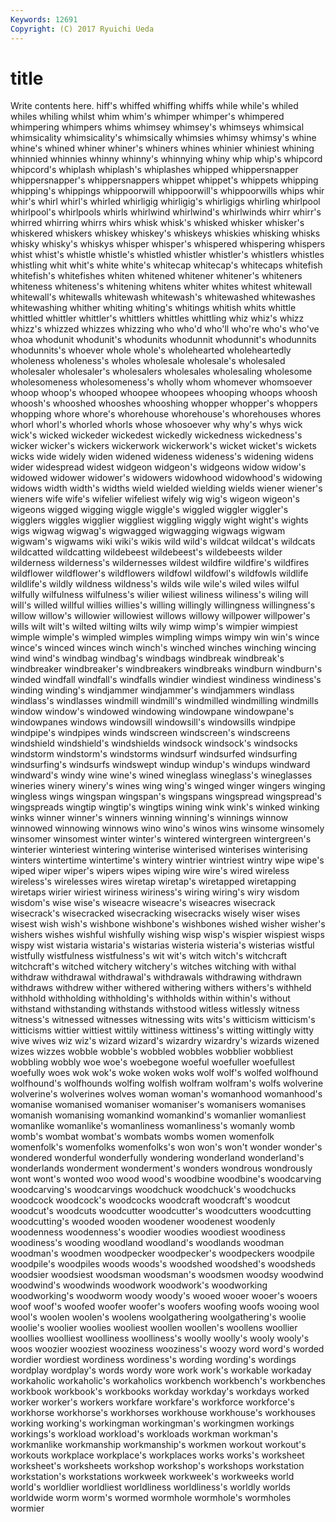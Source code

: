 ```yaml
---
Keywords: 12691 
Copyright: (C) 2017 Ryuichi Ueda
---
```


# title

Write contents here.
hiff's whiffed whiffing whiffs while while's whiled whiles whiling whilst
whim whim's whimper whimper's whimpered whimpering whimpers whims whimsey whimsey's
whimseys whimsical whimsicality whimsicality's whimsically whimsies whimsy whimsy's whine whine's
whined whiner whiner's whiners whines whinier whiniest whining whinnied whinnies
whinny whinny's whinnying whiny whip whip's whipcord whipcord's whiplash whiplash's
whiplashes whipped whippersnapper whippersnapper's whippersnappers whippet whippet's whippets whipping whipping's
whippings whippoorwill whippoorwill's whippoorwills whips whir whir's whirl whirl's whirled
whirligig whirligig's whirligigs whirling whirlpool whirlpool's whirlpools whirls whirlwind whirlwind's
whirlwinds whirr whirr's whirred whirring whirrs whirs whisk whisk's whisked
whisker whisker's whiskered whiskers whiskey whiskey's whiskeys whiskies whisking whisks
whisky whisky's whiskys whisper whisper's whispered whispering whispers whist whist's
whistle whistle's whistled whistler whistler's whistlers whistles whistling whit whit's
white white's whitecap whitecap's whitecaps whitefish whitefish's whitefishes whiten whitened
whitener whitener's whiteners whiteness whiteness's whitening whitens whiter whites whitest
whitewall whitewall's whitewalls whitewash whitewash's whitewashed whitewashes whitewashing whither whiting
whiting's whitings whitish whits whittle whittled whittler whittler's whittlers whittles
whittling whiz whiz's whizz whizz's whizzed whizzes whizzing who who'd
who'll who're who's who've whoa whodunit whodunit's whodunits whodunnit whodunnit's
whodunnits whodunnits's whoever whole whole's wholehearted wholeheartedly wholeness wholeness's wholes
wholesale wholesale's wholesaled wholesaler wholesaler's wholesalers wholesales wholesaling wholesome wholesomeness
wholesomeness's wholly whom whomever whomsoever whoop whoop's whooped whoopee whoopees
whooping whoops whoosh whoosh's whooshed whooshes whooshing whopper whopper's whoppers
whopping whore whore's whorehouse whorehouse's whorehouses whores whorl whorl's whorled
whorls whose whosoever why why's whys wick wick's wicked wickeder
wickedest wickedly wickedness wickedness's wicker wicker's wickers wickerwork wickerwork's wicket
wicket's wickets wicks wide widely widen widened wideness wideness's widening
widens wider widespread widest widgeon widgeon's widgeons widow widow's widowed
widower widower's widowers widowhood widowhood's widowing widows width width's widths
wield wielded wielding wields wiener wiener's wieners wife wife's wifelier
wifeliest wifely wig wig's wigeon wigeon's wigeons wigged wigging wiggle
wiggle's wiggled wiggler wiggler's wigglers wiggles wigglier wiggliest wiggling wiggly
wight wight's wights wigs wigwag wigwag's wigwagged wigwagging wigwags wigwam
wigwam's wigwams wiki wiki's wikis wild wild's wildcat wildcat's wildcats
wildcatted wildcatting wildebeest wildebeest's wildebeests wilder wilderness wilderness's wildernesses wildest
wildfire wildfire's wildfires wildflower wildflower's wildflowers wildfowl wildfowl's wildfowls wildlife
wildlife's wildly wildness wildness's wilds wile wile's wiled wiles wilful
wilfully wilfulness wilfulness's wilier wiliest wiliness wiliness's wiling will will's
willed willful willies willies's willing willingly willingness willingness's willow willow's
willowier willowiest willows willowy willpower willpower's wills wilt wilt's wilted
wilting wilts wily wimp wimp's wimpier wimpiest wimple wimple's wimpled
wimples wimpling wimps wimpy win win's wince wince's winced winces
winch winch's winched winches winching wincing wind wind's windbag windbag's
windbags windbreak windbreak's windbreaker windbreaker's windbreakers windbreaks windburn windburn's winded
windfall windfall's windfalls windier windiest windiness windiness's winding winding's windjammer
windjammer's windjammers windlass windlass's windlasses windmill windmill's windmilled windmilling windmills
window window's windowed windowing windowpane windowpane's windowpanes windows windowsill windowsill's
windowsills windpipe windpipe's windpipes winds windscreen windscreen's windscreens windshield windshield's
windshields windsock windsock's windsocks windstorm windstorm's windstorms windsurf windsurfed windsurfing
windsurfing's windsurfs windswept windup windup's windups windward windward's windy wine
wine's wined wineglass wineglass's wineglasses wineries winery winery's wines wing
wing's winged winger wingers winging wingless wings wingspan wingspan's wingspans
wingspread wingspread's wingspreads wingtip wingtip's wingtips wining wink wink's winked
winking winks winner winner's winners winning winning's winnings winnow winnowed
winnowing winnows wino wino's winos wins winsome winsomely winsomer winsomest
winter winter's wintered wintergreen wintergreen's winterier winteriest wintering winterise winterised
winterises winterising winters wintertime wintertime's wintery wintrier wintriest wintry wipe
wipe's wiped wiper wiper's wipers wipes wiping wire wire's wired
wireless wireless's wirelesses wires wiretap wiretap's wiretapped wiretapping wiretaps wirier
wiriest wiriness wiriness's wiring wiring's wiry wisdom wisdom's wise wise's
wiseacre wiseacre's wiseacres wisecrack wisecrack's wisecracked wisecracking wisecracks wisely wiser
wises wisest wish wish's wishbone wishbone's wishbones wished wisher wisher's
wishers wishes wishful wishfully wishing wisp wisp's wispier wispiest wisps
wispy wist wistaria wistaria's wistarias wisteria wisteria's wisterias wistful wistfully
wistfulness wistfulness's wit wit's witch witch's witchcraft witchcraft's witched witchery
witchery's witches witching with withal withdraw withdrawal withdrawal's withdrawals withdrawing
withdrawn withdraws withdrew wither withered withering withers withers's withheld withhold
withholding withholding's withholds within within's without withstand withstanding withstands withstood
witless witlessly witness witness's witnessed witnesses witnessing wits wits's witticism
witticism's witticisms wittier wittiest wittily wittiness wittiness's witting wittingly witty
wive wives wiz wiz's wizard wizard's wizardry wizardry's wizards wizened
wizes wizzes wobble wobble's wobbled wobbles wobblier wobbliest wobbling wobbly
woe woe's woebegone woeful woefuller woefullest woefully woes wok wok's
woke woken woks wolf wolf's wolfed wolfhound wolfhound's wolfhounds wolfing
wolfish wolfram wolfram's wolfs wolverine wolverine's wolverines wolves woman woman's
womanhood womanhood's womanise womanised womaniser womaniser's womanisers womanises womanish womanising
womankind womankind's womanlier womanliest womanlike womanlike's womanliness womanliness's womanly womb
womb's wombat wombat's wombats wombs women womenfolk womenfolk's womenfolks womenfolks's
won won's won't wonder wonder's wondered wonderful wonderfully wondering wonderland
wonderland's wonderlands wonderment wonderment's wonders wondrous wondrously wont wont's wonted
woo wood wood's woodbine woodbine's woodcarving woodcarving's woodcarvings woodchuck woodchuck's
woodchucks woodcock woodcock's woodcocks woodcraft woodcraft's woodcut woodcut's woodcuts woodcutter
woodcutter's woodcutters woodcutting woodcutting's wooded wooden woodener woodenest woodenly woodenness
woodenness's woodier woodies woodiest woodiness woodiness's wooding woodland woodland's woodlands
woodman woodman's woodmen woodpecker woodpecker's woodpeckers woodpile woodpile's woodpiles woods
woods's woodshed woodshed's woodsheds woodsier woodsiest woodsman woodsman's woodsmen woodsy
woodwind woodwind's woodwinds woodwork woodwork's woodworking woodworking's woodworm woody woody's
wooed wooer wooer's wooers woof woof's woofed woofer woofer's woofers
woofing woofs wooing wool wool's woolen woolen's woolens woolgathering woolgathering's
woolie woolie's woolier woolies wooliest woollen woollen's woollens woollier woollies
woolliest woolliness woolliness's woolly woolly's wooly wooly's woos woozier wooziest
wooziness wooziness's woozy word word's worded wordier wordiest wordiness wordiness's
wording wording's wordings wordplay wordplay's words wordy wore work work's
workable workaday workaholic workaholic's workaholics workbench workbench's workbenches workbook workbook's
workbooks workday workday's workdays worked worker worker's workers workfare workfare's
workforce workforce's workhorse workhorse's workhorses workhouse workhouse's workhouses working working's
workingman workingman's workingmen workings workings's workload workload's workloads workman workman's
workmanlike workmanship workmanship's workmen workout workout's workouts workplace workplace's workplaces
works works's worksheet worksheet's worksheets workshop workshop's workshops workstation workstation's
workstations workweek workweek's workweeks world world's worldlier worldliest worldliness worldliness's
worldly worlds worldwide worm worm's wormed wormhole wormhole's wormholes wormier
